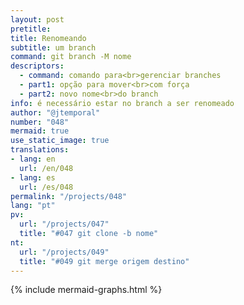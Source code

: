 ```yaml
---
layout: post
pretitle:
title: Renomeando
subtitle: um branch
command: git branch -M nome
descriptors:
  - command: comando para<br>gerenciar branches
  - part1: opção para mover<br>com força
  - part2: novo nome<br>do branch
info: é necessário estar no branch a ser renomeado
author: "@jtemporal"
number: "048"
mermaid: true
use_static_image: true
translations:
- lang: en
  url: /en/048
- lang: es
  url: /es/048
permalink: "/projects/048"
lang: "pt"
pv:
  url: "/projects/047"
  title: "#047 git clone -b nome"
nt:
  url: "/projects/049"
  title: "#049 git merge origem destino"
---
```


{% include mermaid-graphs.html %}
